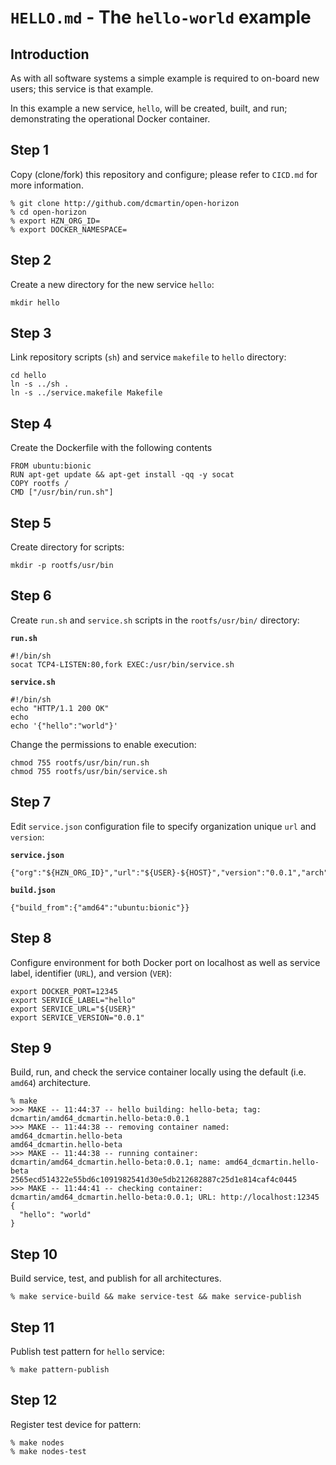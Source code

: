 # `HELLO.md` - The `hello-world` example

## Introduction
As with all software systems a simple example is required to on-board new users; this service is that example.

In this example a new service, `hello`, will be created, built, and run; demonstrating the operational Docker container.

## Step 1
Copy (clone/fork) this repository and configure; please refer to `CICD.md` for more information.

```
% git clone http://github.com/dcmartin/open-horizon
% cd open-horizon
% export HZN_ORG_ID=
% export DOCKER_NAMESPACE=
```

## Step 2
Create a new directory for the new service `hello`:

```
mkdir hello
```

## Step 3
Link repository scripts (`sh`) and service `makefile` to `hello` directory:

```
cd hello
ln -s ../sh .
ln -s ../service.makefile Makefile
```

## Step 4
Create the Dockerfile with the following contents

```
FROM ubuntu:bionic
RUN apt-get update && apt-get install -qq -y socat
COPY rootfs /
CMD ["/usr/bin/run.sh"]
```

## Step 5
Create directory for scripts:

```
mkdir -p rootfs/usr/bin
```

## Step 6
Create `run.sh` and `service.sh` scripts in the `rootfs/usr/bin/` directory:

**`run.sh`**

```
#!/bin/sh
socat TCP4-LISTEN:80,fork EXEC:/usr/bin/service.sh
```

**`service.sh`**

```
#!/bin/sh
echo "HTTP/1.1 200 OK"
echo
echo '{"hello":"world"}'
```

Change the permissions to enable execution:

```
chmod 755 rootfs/usr/bin/run.sh
chmod 755 rootfs/usr/bin/service.sh
```

## Step 7
Edit `service.json` configuration file to specify organization unique `url` and `version`:

**`service.json`**

```
{"org":"${HZN_ORG_ID}","url":"${USER}-${HOST}","version":"0.0.1","arch":"${BUILD_ARCH}"}
```

**`build.json`**

```
{"build_from":{"amd64":"ubuntu:bionic"}}
```

## Step 8
Configure environment for both Docker port on localhost as well as service label, identifier (`URL`), and version (`VER`):

```
export DOCKER_PORT=12345
export SERVICE_LABEL="hello"
export SERVICE_URL="${USER}"
export SERVICE_VERSION="0.0.1"
```

## Step 9
Build, run, and check the service container locally using the default (i.e. `amd64`) architecture.

```
% make
>>> MAKE -- 11:44:37 -- hello building: hello-beta; tag: dcmartin/amd64_dcmartin.hello-beta:0.0.1
>>> MAKE -- 11:44:38 -- removing container named: amd64_dcmartin.hello-beta
amd64_dcmartin.hello-beta
>>> MAKE -- 11:44:38 -- running container: dcmartin/amd64_dcmartin.hello-beta:0.0.1; name: amd64_dcmartin.hello-beta
2565ecd514322e55bd6c1091982541d30e5db212682887c25d1e814caf4c0445
>>> MAKE -- 11:44:41 -- checking container: dcmartin/amd64_dcmartin.hello-beta:0.0.1; URL: http://localhost:12345
{
  "hello": "world"
}
```

## Step 10
Build service, test, and publish for all architectures.

```
% make service-build && make service-test && make service-publish
```

## Step 11
Publish test pattern for `hello` service:

```
% make pattern-publish
```

## Step 12
Register test device for pattern:

```
% make nodes
% make nodes-test
```
